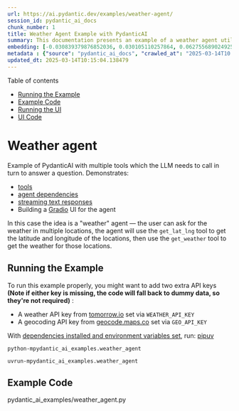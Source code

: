 ```yaml
---
url: https://ai.pydantic.dev/examples/weather-agent/
session_id: pydantic_ai_docs
chunk_number: 1
title: Weather Agent Example with PydanticAI
summary: This documentation presents an example of a weather agent utilizing PydanticAI, showcasing its ability to call multiple tools in sequence to provide weather information for various locations. Key features include tool integration, agent dependencies, streaming text responses, and the implementation of a Gradio UI.
embedding: [-0.030839379876852036, 0.030105110257864, 0.06275568902492523, -0.03402122110128403, 0.0073855421505868435, -0.02421870455145836, 0.040189098566770554, -0.011570886708796024, 0.003533679060637951, 0.00828502420336008, 0.007911769673228264, -0.01724313013255596, -0.03747229650616646, -0.06672075390815735, -0.01984979212284088, -0.024916261434555054, 0.011760572902858257, 0.03345828130841255, -0.019800839945673943, 0.05022413283586502, -0.005243918392807245, -0.0323323979973793, 0.013841007836163044, 0.024145277217030525, -0.024194227531552315, -0.01626410149037838, -0.0010279793059453368, 0.08502858132123947, 0.016410956159234047, -0.01769592985510826, 0.05350387841463089, -0.015101506374776363, -0.03154917433857918, 0.010316506959497929, 0.029835877940058708, -0.012023687362670898, 0.030129585415124893, 0.02363128773868084, 0.004427041858434677, 0.01630081608891487, 0.007599704433232546, -0.07474878430366516, 0.02327639050781727, 0.0038426846731454134, -0.0494164377450943, 0.003799852216616273, -0.024561364203691483, 0.052182190120220184, 0.030717002227902412, 0.00025068470858968794, -0.01577458716928959, -0.005194967146962881, -0.04136393219232559, -0.01417142990976572, -0.02677641436457634, -0.011974736116826534, -0.04165763780474663, 0.04417863488197327, 0.02731488086283207, -0.05365073308348656, -0.014685419388115406, -0.01078154519200325, -0.005767086520791054, 0.039381399750709534, 0.005617172922939062, 0.003139008302241564, 0.011344486847519875, 0.00042717743781395257, -0.0557066909968853, -0.014367234893143177, 0.028954751789569855, 0.0026846781838685274, -0.007562990766018629, -0.057615794241428375, -0.0188707634806633, -0.018442438915371895, -0.0381820909678936, 0.021049100905656815, -0.005507032386958599, -0.05394443869590759, -0.0029141379054635763, 0.0050970641896128654, -0.016337528824806213, 0.014685419388115406, -0.027608588337898254, -0.03296876698732376, -0.04141288250684738, -0.001398939173668623, -0.027682015672326088, -0.019751889631152153, -0.006229065358638763, 0.005494794342666864, -0.009674020111560822, 0.011399556882679462, 0.10348325222730637, 0.03176945820450783, 0.017010610550642014, -0.030251963064074516, 0.025675008073449135, 0.0018372071208432317, 0.029811400920152664, -0.024463461712002754, -0.038965314626693726, 0.0022594130132347345, 0.040189098566770554, 0.0028468298260122538, -0.008095337077975273, 0.002556180814281106, -0.03695830702781677, -0.005078707356005907, -0.12384703755378723, 0.019653987139463425, 0.005678362213075161, 0.021465187892317772, -0.04765418544411659, 0.035832423716783524, -0.016105009242892265, -0.030961759388446808, 0.005607994738966227, -0.020180214196443558, -0.011197632178664207, 0.0005824451218359172, 0.04430101439356804, 0.027510685846209526, 0.02179560996592045, 0.0059751300141215324, -0.019984407350420952, -0.04195134714245796, -0.027706490829586983, 0.0063453251495957375, 0.008248310536146164, 0.017891736701130867, 0.003157365135848522, 0.007771034259349108, -0.021061338484287262, 0.0031022948678582907, -0.019433705136179924, -0.026213472709059715, -0.010659166611731052, 0.03803523629903793, 0.030986234545707703, 0.007012287620455027, 0.028587616980075836, 0.036493267863988876, -0.03365408629179001, -0.013510585762560368, -0.023961709812283516, 0.007544634398072958, -0.011595362797379494, 0.024365559220314026, 0.027657540515065193, 0.009135554544627666, -0.039968814700841904, -0.0008604737813584507, -0.02614004723727703, 0.016863755881786346, 0.030251963064074516, 0.03612613305449486, 0.03695830702781677, -0.03343380615115166, -0.02497745119035244, 0.019886504858732224, -0.02439003437757492, 0.0030915867537260056, -0.019641747698187828, -0.011650432832539082, 0.023068346083164215, 0.009013175964355469, -0.03676249831914902, -0.05081155151128769, -0.0480702742934227, -0.048902448266744614, 0.02893027663230896, 0.023655762895941734, 0.029493216425180435, -0.02861209213733673, -0.022578831762075424, -0.012543795630335808, 0.02861209213733673, -0.06853196024894714, -0.039601679891347885, -0.007030644454061985, -0.0073855421505868435, -0.010163534432649612, -0.023080583661794662, -0.023827092722058296, 0.05693047493696213, 0.014538565650582314, -0.01712075062096119, 0.031059661880135536, 0.008584851399064064, 0.007679250556975603, 0.024585839360952377, 0.032185543328523636, -0.04900034889578819, -0.021465187892317772, 0.06167875975370407, -0.033262476325035095, 0.01765921711921692, 0.014122478663921356, 0.03923454508185387, 0.02341100573539734, 0.06975574046373367, 0.011430151760578156, 0.005583518650382757, -0.03803523629903793, -0.016790330410003662, 0.017634741961956024, -0.007673131767660379, -0.016337528824806213, 0.01882181316614151, -0.03355618193745613, 0.02623794972896576, -0.03284638747572899, -0.04300380125641823, 0.007679250556975603, -0.040849942713975906, 0.028000200167298317, -0.022199459373950958, 0.06608438491821289, -0.021489663049578667, 0.05179058015346527, -0.007960720919072628, -0.03032539039850235, -0.02618899755179882, -0.020449446514248848, 0.03318904712796211, -0.06980469077825546, 0.018295584246516228, 0.022664496675133705, 0.03431493043899536, 0.009600592777132988, 0.010665285401046276, -0.01446513831615448, 0.056000400334596634, -0.05010175704956055, 0.03629746288061142, -0.021330570802092552, -0.010267555713653564, 0.011001826263964176, -0.008890797384083271, 0.002654083538800478, -0.012005330063402653, -0.03409465029835701, 0.014746608212590218, 0.00017152111104223877, -0.010004442185163498, -0.06848300248384476, 0.06892357021570206, 0.005222502164542675, 0.035514239221811295, -0.0435912199318409, 0.011809525080025196, -0.05629410594701767, -0.01917671039700508, 0.012764076702296734, 0.009514927864074707, -0.0002497286186553538, -0.03468206524848938, -0.018136493861675262, 0.004243474453687668, -0.005406070034950972, -0.05604935064911842, 0.008437997661530972, 0.002805527066811919, -0.021734420210123062, -0.016655713319778442, -0.007354947738349438, -0.024157514795660973, -0.01013293955475092, 0.01532178744673729, 0.05624515563249588, 0.056000400334596634, -0.0018433260265737772, -0.02494073659181595, 0.011717740446329117, 0.007153023034334183, 0.00595065439119935, 0.0006008018972352147, 0.005308167077600956, -0.032063163816928864, 0.014930176548659801, 0.01989874243736267, 0.04028699919581413, -0.0242554172873497, 0.008028029464185238, -0.03827999159693718, 0.008431877940893173, -0.01972741261124611, -0.01658228598535061, 0.011980854906141758, 0.02353338524699211, 0.04474157840013504, -0.008444116450846195, -0.02516101859509945, 0.032993242144584656, 0.04425206407904625, 0.027975723147392273, 0.0013538120547309518, -0.013608488254249096, -0.007269282825291157, 0.0024796943180263042, -0.025626057758927345, -0.0005598816205747426, -0.010371576994657516, 0.03262610733509064, 0.005253097042441368, -0.006510535720735788, 0.011723860166966915, 0.010500075295567513, 0.005965951830148697, 0.04975909739732742, 0.005935356952250004, 0.0025760673452168703, -0.009576117619872093, -0.03027644008398056, 0.034755490720272064, -0.03032539039850235, 0.02888132445514202, -0.02115924097597599, -0.03757019713521004, -0.009888182394206524, 0.06549697369337082, -0.0036009871400892735, -0.04058070853352547, 0.002617370104417205, 0.02817152999341488, -0.011962497606873512, -0.044545773416757584, -0.019776364788413048, 0.005026696715503931, -0.02066972851753235, -0.019482657313346863, 0.05957385152578354, -0.0036560576409101486, -0.010928399860858917, -0.010389934293925762, -0.00047192207421176136, 0.006226005963981152, 0.060944490134716034, -0.04816817492246628, 0.016056058928370476, -0.031426798552274704, -0.023239675909280777, 0.003717246698215604, 0.013828770257532597, 0.03309114649891853, -0.002542413305491209, 0.015015841461718082, -0.022407501935958862, 0.0016689366893842816, 0.0002688502427190542, 0.014318283647298813, 0.039112165570259094, -0.004387269262224436, -0.020094549283385277, -0.03455968573689461, 0.01586025208234787, -0.018626006320118904, 0.0009667901322245598, -0.07058791816234589, 0.0014693067641928792, -0.004420923069119453, 0.008982581086456776, -0.02704564668238163, 0.029664546251296997, -0.016704663634300232, -0.030349867418408394, -0.009765803813934326, 0.032454777508974075, 0.03198973834514618, -0.011295534670352936, -0.06662285327911377, -0.00876230001449585, -0.04187792167067528, -0.02264002151787281, 0.017622502520680428, 0.02435331977903843, -0.020363781601190567, 0.020902246236801147, 0.015468642115592957, 0.0256015807390213, -0.008835727348923683, 0.0062596602365374565, 0.04689544066786766, 0.024500174447894096, -0.013987861573696136, 0.0008750062552280724, 0.057077329605817795, -0.003402122063562274, 0.050517842173576355, -0.054923467338085175, -0.01855257898569107, -0.0006619911873713136, 0.022921491414308548, 0.014868986792862415, 0.029640071094036102, 0.025356823578476906, 0.04574508219957352, -0.022786876186728477, -0.01446513831615448, 0.001785196247510612, -0.01779383234679699, -0.00286977575160563, 0.010536788031458855, 0.03306666761636734, 0.059818606823682785, 0.011430151760578156, -4.4457810872700065e-05, -0.024904023855924606, 0.03668907284736633, -0.038524750620126724, 0.03705620765686035, -0.005412188824266195, 0.02322743833065033, 0.008768418803811073, -0.020339306443929672, -0.02295820601284504, 0.021147003397345543, 0.014195905067026615, -0.013559537008404732, -0.06941308081150055, 0.029493216425180435, -0.022848064079880714, -0.017732644453644753, 0.02246869169175625, 0.01971517503261566, -0.03247925266623497, 0.01764697954058647, -0.030423294752836227, -0.015236122533679008, 0.001086109085008502, 0.03176945820450783, -0.0016964719397947192, -0.0005973600200377405, 0.0016459907637909055, -0.005268394015729427, 0.03076595440506935, 0.034339405596256256, 0.00851142406463623, 0.02569948323071003, -0.03646879270672798, -0.00540301064029336, 0.045206617563962936, -0.01680256798863411, -0.03705620765686035, 0.007036763243377209, -0.023300865665078163, -0.002799408044666052, -0.028905799612402916, -0.006993930786848068, -0.015444166027009487, -0.0404338538646698, 0.04655278101563454, -0.0018417963292449713, 0.012592746876180172, 0.04980804771184921, 0.012090994976460934, 0.029762450605630875, -0.011950260028243065, 0.01873614825308323, -0.00028376514092087746, -0.03759467229247093, 0.01671690307557583, -0.06437108665704727, 0.009912658482789993, 0.03306666761636734, -0.0063453251495957375, 0.023215200752019882, -0.0024338022340089083, 0.03526948392391205, 0.0030824083369225264, 0.008333975449204445, -0.01770816743373871, -0.05179058015346527, -0.02704564668238163, -0.008633802644908428, -0.015652209520339966, -0.017132990062236786, 0.002644905121996999, 0.036052703857421875, 0.005696719046682119, -0.014049051329493523, 0.01747564971446991, -0.0010677523678168654, 0.03764362633228302, 0.002592894248664379, -0.009025413542985916, 0.010206366889178753, -0.0014364175731316209, 0.007801629137247801, 0.02902817912399769, 0.04532899335026741, -0.012415298260748386, 0.02164875529706478, 0.036419838666915894, -0.02968902327120304, 0.017842784523963928, 0.011136443354189396, 0.023594573140144348, 0.02807362750172615, -0.03671354800462723, 0.007281520403921604, 0.051545821130275726, 0.01590920425951481, 0.0026785593945533037, 0.010585740208625793, -0.026702987030148506, -0.0023068345617502928, 0.017316557466983795, -0.030570147559046745, 0.0112282270565629, -0.013608488254249096, 0.03984643891453743, 0.005806859582662582, -0.000603478925768286, 0.000140066011226736, 0.014991365373134613, -0.007746558636426926, -0.0002845299895852804, 0.0054458430968225, -0.00846859160810709, -0.01473437063395977, 0.03984643891453743, 0.04378702491521835, -0.018577056005597115, 0.00015593697025906295, -0.06383262574672699, -0.010126820765435696, -0.027706490829586983, -0.0040476685389876366, 0.011393438093364239, -0.01309449877589941, 0.011063016019761562, -0.05942699685692787, 0.020094549283385277, 0.01590920425951481, -0.014342759735882282, -0.017218654975295067, -0.0449373833835125, -0.013841007836163044, 0.026849841699004173, -0.02250540442764759, -0.018246633931994438, 0.005344880744814873, 0.015260598622262478, 0.010830496437847614, -0.004546361044049263, -0.0064554656855762005, -0.03174498304724693, 0.07802852988243103, -0.016276339069008827, 0.025846337899565697, -0.0011151740327477455, 0.0269477441906929, 0.006834839005023241, 0.005378535017371178, -0.02178337238729, -0.007361066527664661, 0.002811645856127143, 0.01900538057088852, -0.019556082785129547, 0.02497745119035244, 0.03103518672287464, 0.0038151496555656195, 0.02897922694683075, 0.049661193042993546, -0.029909303411841393, -0.014134716242551804, 0.007018406875431538, -0.0042495932430028915, -0.011234345845878124, -0.04765418544411659, 0.005485616158694029, 0.020767631009221077, 0.012500963173806667, 0.004035430960357189, -0.03585689887404442, -0.04452129825949669, 0.033629611134529114, -0.0031512463465332985, -0.009863706305623055, 0.010102344676852226, 0.0092089818790555, -0.00846859160810709, -0.023508908227086067, -0.00571813527494669, 0.020633013918995857, -0.0013889959082007408, -0.03343380615115166, 0.03127994388341904, -0.0037661981768906116, -0.026751939207315445, 0.010701999068260193, -0.04968566820025444, 0.020070072263479233, 0.03397227078676224, 0.017145227640867233, -0.045084238052368164, 0.023435480892658234, 0.014012337662279606, -0.014917938970029354, -0.02344772033393383, 0.018160969018936157, 0.014403948560357094, -0.04246533662080765, 0.03791285678744316, 0.040458329021930695, -0.05193743482232094, -0.013559537008404732, -0.023655762895941734, -0.03894083574414253, -0.014526327140629292, -0.011925783939659595, -0.021122528240084648, 0.0449373833835125, -0.02968902327120304, 0.024377796798944473, 0.044545773416757584, -0.02645822986960411, -0.0005438194493763149, 0.020596301183104515, 0.013841007836163044, -0.008737824857234955, 0.008113694377243519, -0.01860153116285801, -0.002208931837230921, -0.004638144746422768, -0.016362003982067108, 0.04958776757121086, -0.0399932935833931, 0.021905750036239624, 0.04420311376452446, 0.010585740208625793, -0.00173471518792212, 0.0013063903898000717, 0.01368191558867693, 0.009417025372385979, -0.031059661880135536, -0.030986234545707703, 0.029126081615686417, 0.026898793876171112, 0.032014213502407074, 0.022811351343989372, 0.017549077048897743, 0.02196693979203701, -0.03872055560350418, 0.02543025091290474, 0.04633249714970589, -0.02057182416319847, -0.005978189408779144, -0.005892524495720863, 0.014183667488396168, 0.026482706889510155, 0.005696719046682119, -0.012513200752437115, 0.012513200752437115, -0.010916161350905895, -0.026654036715626717, 0.030961759388446808, -0.07210540771484375, 0.013375969603657722, 0.013938910327851772, -0.021734420210123062, 0.005302048288285732, 0.031475748866796494, 0.04302828013896942, 0.019421467557549477, 0.015174933709204197, 0.022126032039523125, -0.054825566709041595, -0.010885567404329777, 0.005681421607732773, 0.0215630903840065, 0.005932297557592392, 0.014783321879804134, 0.03935692459344864, -0.03238134831190109, -0.04909825325012207, 0.017769357189536095, -0.03301771730184555, 0.016472145915031433, -0.05286750942468643, -0.015970394015312195, 0.038573700934648514, -0.0015985690988600254, 0.031916312873363495, -0.006005724426358938, -0.012641698122024536, 0.06510535627603531, 0.009300765581429005, -0.017634741961956024, -0.013327018357813358, 0.020865533500909805, -0.005084826610982418, 0.03715411201119423, -0.01577458716928959, 0.007244806736707687, 0.009973847307264805, -0.08566494286060333, -0.029542168602347374, 0.0010065630776807666, 0.02011902444064617, 0.00704288249835372, -0.013302542269229889, -0.008309499360620975, 0.003934468608349562, 0.01532178744673729, 0.040458329021930695, -0.016631238162517548, -0.009912658482789993, 0.005748729687184095, -0.015248360112309456, -0.0005560572608374059, -0.07264387607574463, -0.02304387092590332, -0.013804294168949127, 0.007281520403921604, 0.0014891932951286435, 0.02883237414062023, -0.019029855728149414, 0.033042192459106445, -0.01444066222757101, -0.0060577355325222015, -0.016998372972011566, -0.048045795410871506, -0.0512031614780426, 0.01513822004199028, 0.004151690285652876, -0.02003335952758789, 0.003894695546478033, -0.0057211946696043015, 0.024634791538119316, -0.03455968573689461, 0.017353270202875137, -0.02452464960515499, -0.061434004455804825, 0.01742669753730297, -0.020412733778357506, -0.012690650299191475, 0.0014922528062015772, -0.01989874243736267, -0.045206617563962936, 0.025283396244049072, 0.0018004935700446367, -0.019923219457268715, 0.016729140654206276, 0.0063636815175414085, -0.049979377537965775, -0.0008176413248293102, -0.02304387092590332, 0.00828502420336008, 0.001941228867508471, -0.021012388169765472, 0.017683692276477814, 0.00950269028544426, -0.003775376593694091, -0.02232183702290058, -0.03372751176357269, 0.0030808786395937204, -0.026384804397821426, -0.01743893511593342, -0.008964224718511105, -0.002485813107341528, 0.012678411789238453, -0.03715411201119423, 0.06427318602800369, -0.03664012253284454, -0.02309282124042511, 0.015052555128932, -0.02232183702290058, -0.02511206641793251, 0.009417025372385979, 0.014232618734240532, 0.002121737226843834, -0.05786055326461792, -0.007911769673228264, 0.0026953862980008125, 0.034755490720272064, -0.0009484333568252623, 0.038524750620126724, -0.010145177133381367, -0.031647078692913055, 0.012219492346048355, 0.036003753542900085, 0.009557760320603848, -0.008364570327103138, 0.00775879668071866, -0.02327639050781727, -0.022970443591475487, -0.055412981659173965, -0.014208143576979637, 0.014611992053687572, -0.009319121949374676, 0.036542218178510666, 0.020412733778357506, 0.023741427809000015, -0.08375584334135056, -0.005537626799196005, -0.019262375310063362, -0.015419689938426018, 0.014783321879804134, -0.03468206524848938, 0.0012918580323457718, 0.012629460543394089, -0.013106736354529858, -0.020902246236801147, -0.010793783701956272, 0.0163987185806036, -0.028734469786286354, -0.030300915241241455, 0.023924995213747025, -0.04483947902917862, 0.012580509297549725, 0.026360327377915382, 0.012146065942943096, -0.008083099499344826, -0.028000200167298317, 0.00026062794495373964, -0.042073726654052734, 0.011393438093364239, -0.05193743482232094, -0.016606761142611504, -0.006577844265848398, 0.03921006992459297, 0.05198638513684273, -0.005770145915448666, -0.04953881353139877, -0.016924945637583733, 0.03318904712796211, 0.0060332599096000195, -0.024806121364235878, 0.02946874126791954, -0.0014264743076637387, 0.05575564131140709, 0.002871305448934436, -0.006060794927179813, 0.023300865665078163, -0.015468642115592957, 0.025993192568421364, 0.0006111275870352983, 0.03803523629903793, 0.02066972851753235, -0.018491391092538834, -0.003882457735016942, -0.04501080885529518, 0.01311897486448288, -0.0034939059987664223, 0.028685519471764565, 0.04231848195195198, 0.010677523910999298, -0.006822600960731506, 0.04217163100838661, -0.06725922226905823, 0.03436388075351715, -0.02995825558900833, 0.03455968573689461, 0.004573896061629057, -0.011852357536554337, -0.010934518650174141, -0.025993192568421364, -0.02506311610341072, 0.017916211858391762, -0.012250087223947048, 0.008713348768651485, -0.01248872559517622, -0.02421870455145836, 3.05468201986514e-05, 0.011797286570072174, 0.015358501113951206, -0.038157615810632706, -0.0066757467575371265, 0.011827881447970867, 0.010322625748813152, -0.00031550705898553133, -0.014807797968387604, 0.0018035530811175704, 0.04219610616564751, -0.043689124286174774, -0.032063163816928864, 0.030031682923436165, -0.02344772033393383, -0.0016108069103211164, -0.0024261537473648787, -0.03930797427892685, -0.02569948323071003, 0.0025990132708102465, 0.0030717002227902412, 0.002750456565991044, 0.02339876815676689, -0.015064792707562447, -0.07127323746681213, 0.018430201336741447, -0.03561214357614517, 0.013192402198910713, 0.003157365135848522, 0.006865433417260647, 0.04248981177806854, 0.030203012749552727, -0.006492179352790117, 0.00977192260324955, -0.025846337899565697, 0.039870914071798325, -0.02902817912399769, -0.03365408629179001, -0.031696029007434845, -0.01475884672254324, 0.01309449877589941, -0.010720356367528439, -0.030300915241241455, 0.02030259184539318, -0.013865483924746513, 0.004017074126750231, 0.06368576735258102, -0.01577458716928959, -0.03886741027235985, 0.00028854553238488734, 0.03720306232571602, 0.0016352826496586204, 0.0013943499652668834, 0.006957217585295439, -0.0005292869755066931, -0.011613719165325165, -0.025772910565137863, -0.017402222380042076, -0.004641204606741667, -0.018356774002313614, 0.02699669636785984, -0.005770145915448666, -0.03125546872615814, 0.0021171479020267725, -0.0018509747460484505, -0.011020183563232422, 0.008780657313764095, -0.008921392261981964, -0.005338761955499649, -0.0030579327140003443, 0.009979966096580029, -0.02246869169175625, 0.0038916361518204212, -0.004179225768893957, -0.0197641272097826, 0.010206366889178753, 0.012335752137005329, 0.043126180768013, -0.013045547530055046, 0.004319960717111826, -0.0014907229924574494, 0.005243918392807245, 0.0078628184273839, 0.03402122110128403, 0.01747564971446991, 0.07930126786231995, 0.011111967265605927, -0.06167875975370407, 0.0018310882151126862, -0.03840237110853195, -0.00214468315243721, 0.04621012136340141, -0.015077030286192894, -0.01626410149037838, 0.018613768741488457, -0.02807362750172615, -0.00742225581780076, -0.006724698469042778, 0.009955490939319134, -0.028758946806192398, -0.007544634398072958, 0.040776513516902924, 0.009013175964355469, -0.0007924007368274033, 0.03872055560350418, 0.049612242728471756, 0.051545821130275726, -0.011577005498111248, -0.011491340585052967, -0.0015213176375254989, -0.0035183816216886044, 0.028783421963453293, 0.015125981532037258, -0.0031818407587707043, 0.02807362750172615, -0.006730817258358002, -0.009484332986176014, -0.02147742547094822, -0.03597927838563919, 0.014563040807843208, 0.01612948626279831, -0.03580794855952263, -0.011350605636835098, 0.0345841608941555, 0.010396053083240986, 0.05022413283586502, 0.06006336584687233, -0.013314779847860336, 0.010414409451186657, 0.007795510347932577, 0.032136593014001846, 0.033580660820007324, 0.029860353097319603, -0.02241973951458931, 0.0033715274184942245, 0.06539906561374664, -0.03490234538912773, -0.0372764877974987, 0.0075018019415438175, 0.008890797384083271, -0.0337030366063118, -0.012513200752437115, -0.021905750036239624, 0.02277463860809803, -0.009667901322245598, 0.0037937334273010492, -0.07102847844362259, -0.003472489770501852, -0.044545773416757584, -0.015395214781165123, 0.0023955591022968292, -0.007972958497703075, -0.026164522394537926, -0.015052555128932, 0.03238134831190109, 0.032014213502407074, 0.019237900152802467, -0.030031682923436165, 0.01904209330677986, 0.005846632644534111, -0.012861980125308037, 0.014330522157251835, -0.02097567357122898, -0.021893512457609177, 0.045573752373456955, -0.012403060682117939, 0.008841846138238907, 0.004693215247243643, 0.02775544300675392, 0.009147792123258114, -0.008456354029476643, -0.009716852568089962, -0.013730866834521294, -0.016631238162517548, 0.016227388754487038, 0.032136593014001846, 0.04743390530347824, 0.015921441838145256, -0.004616728518158197, -0.02951769344508648, 0.003570392495021224, 0.032552678138017654, 0.04082546755671501, -0.04204925149679184, 0.02412080205976963, 0.0007250925991684198, 0.005984308198094368, 0.008841846138238907, -0.013889959082007408, 0.0046993340365588665, -0.002277769846841693, 0.015309549868106842, -0.017316557466983795, 0.0012696768390014768, 0.008193240500986576, -0.014428424648940563, -0.015566544607281685, -0.0314512737095356, 0.035098154097795486, 0.03064357489347458, -0.02075539343059063, 0.009533285163342953, -0.00588640570640564, 0.009294646792113781, -0.017549077048897743, 0.02161204256117344, -0.0422205813229084, -0.012323514558374882, -0.0050970641896128654, -0.020388256758451462, -0.022493166849017143, 0.013804294168949127, 0.010928399860858917, -0.026262424886226654, 0.01051231287419796, 0.006816482171416283, -0.012396941892802715, -0.04532899335026741, -0.003307278733700514, 0.022676734253764153, 0.01850362867116928, 0.015223884955048561, 0.012935406528413296, -0.007324352860450745, 0.018589293584227562, -0.0051796697080135345, -0.019103283062577248, -0.010708117857575417, -0.008138169534504414, -0.03309114649891853, 0.03397227078676224, -0.007636418100446463, -0.0008612386300228536, 0.009845349937677383, 0.023692477494478226, 0.023876044899225235, -0.02052287384867668, -0.027682015672326088, 0.015101506374776363, 0.005363237578421831, -0.02317848615348339, -0.01379205659031868, 0.029444266110658646, -0.025405775755643845, 0.02331310324370861, 0.003772317199036479, -0.03842684626579285, -0.0024077969137579203, -0.02139176055788994, -0.006779768504202366, 0.009973847307264805, 0.019788602367043495, -0.013926672749221325, 0.029933780431747437, 0.01796516217291355, -0.022028129547834396, -0.00346943037584424, -8.561713912058622e-05, 0.03974853456020355, -0.025821862742304802, 0.019262375310063362, -0.004323020111769438, -0.004482112359255552, -0.01724313013255596, -0.0512031614780426, -0.03203868865966797, -0.050517842173576355, 0.0049012587405741215, 0.0067675309255719185, -0.025283396244049072, -0.04351779446005821, -0.0037539603654295206, 0.013608488254249096, -0.007826104760169983, 0.013657440431416035, -0.0034786087926477194, 0.013045547530055046, -0.0013446337543427944, 0.021893512457609177, 0.027192501351237297, 0.07332919538021088, 0.01417142990976572, -0.006443227641284466, 0.009294646792113781, 0.051056306809186935, 0.004102739039808512, 0.024451224133372307, 0.005378535017371178, -0.016153961420059204, -0.04608774185180664, -0.007703726179897785, -0.0028514189179986715, 0.016900470480322838, -0.02344772033393383, 0.009753566235303879, -0.006847076583653688, -0.011546410620212555, 0.028905799612402916, 0.012629460543394089, 0.0059475949965417385, 0.020327068865299225, 0.014000100083649158, -0.020902246236801147, -0.016729140654206276, 0.015566544607281685, 0.0033807058352977037, -0.003451073542237282, -0.047458380460739136, 0.002655613236129284, 0.012158303521573544, 0.008003553375601768, -0.03769257664680481, 0.012641698122024536, 0.00824219174683094, -0.031010709702968597, 0.04001776874065399, 0.004212879575788975, -0.015480879694223404, -0.002868246054276824, 0.03541633486747742, 0.015566544607281685, 0.016227388754487038, -0.02667851187288761, -0.017279842868447304, -0.008003553375601768, 0.01720641553401947, 0.042881425470113754, -0.014820035547018051, 0.0002569948264863342, 0.012519320473074913, 0.008058624342083931, 0.0031145326793193817, 0.02412080205976963, -0.01984979212284088, -0.005751789081841707, -0.04657725617289543, 0.015542068518698215, 0.042122676968574524, 0.012384703382849693, 0.04601431265473366, -0.00723256915807724, 0.002485813107341528, -0.01586025208234787, 0.0462590716779232, -0.006461584474891424, -0.014342759735882282, 0.018650483340024948, 0.003411300480365753, -0.0012237849878147244, 0.01341268327087164, 0.008181001991033554, 0.007746558636426926, 0.010726475156843662, 0.0006849371129646897, -0.015297312289476395, 0.03634641319513321, 0.023190725594758987, -0.013082261197268963, 0.020792106166481972, 0.036860402673482895, 0.0034816681873053312, -0.016068296507000923, -0.009992203675210476, 0.004258771426975727, -0.03152469918131828, -0.012176659889519215, -0.0005258450983092189, 0.006103627383708954, -0.02995825558900833, 0.02124490588903427, 0.006969455163925886, 0.012690650299191475, -0.030398817732930183, 0.03037434257566929, 0.013608488254249096, -0.0007162966066971421, 0.006510535720735788, 0.014110240153968334, -0.004362793173640966, 0.015701161697506905, 0.0006245127297006547, -0.014330522157251835, -0.02098791114985943, 0.012274563312530518, 0.017487887293100357, 0.006926622707396746, 0.01738998480141163, -0.028293907642364502, -0.0001438903418602422, 0.015297312289476395, 0.020021121948957443, 0.01761026494204998, 0.013865483924746513, 0.0014318283647298813, 0.003255267860367894, -0.00945985782891512, -0.017842784523963928, -0.007728201802819967, -0.015578782185912132, -0.03850027546286583, -0.005305107682943344, 0.015970394015312195, -0.02506311610341072, -0.006128103006631136, 0.0032583274878561497, 0.037937331944704056, 0.011613719165325165, -0.018883001059293747, 0.011326129548251629, -0.0386226512491703, 0.014930176548659801, 0.011736097745597363, 0.020290354266762733, -0.026874316856265068, -0.02381485514342785, -0.024867309257388115, -0.0008168764761649072, -0.03429045528173447, -0.011687146499752998, -0.0036377008073031902, -0.013559537008404732, 0.021355047821998596, 0.02591976523399353, -0.02956664375960827, 0.02538130059838295, -0.0038549224846065044, 0.006639033555984497, 0.00412109587341547, 0.01309449877589941, 0.03394779562950134, -0.0032399706542491913, 0.030888332054018974, 0.006810363382101059, 0.0057732053101062775, 0.016325291246175766, -0.025944240391254425, 0.0005369356367737055, -0.01417142990976572, -0.022383026778697968, 0.0026081916876137257, 0.013963386416435242, -0.010910042561590672, -0.012972120195627213, 0.02699669636785984, 0.024194227531552315, 0.009404787793755531, 0.03495129942893982, 0.01590920425951481, 0.01962951011955738, -0.005054231733083725, 0.012066519819200039, -0.02080434374511242, -0.0013346904888749123, -0.00013538121129386127, 0.03947930410504341, -0.017316557466983795, 0.020388256758451462, -0.007752677425742149, -0.002472045598551631, -0.008058624342083931, -0.006920503918081522, 0.003555095288902521, -0.0007499507046304643, 0.024916261434555054, 0.020498398691415787, 0.005228621419519186, -0.0062535409815609455, -0.0256015807390213, 0.004524944815784693, -0.019935457035899162, 0.010628572665154934, 0.004378090612590313, 0.006975574418902397, 0.002640316030010581, 0.012984358705580235, 0.0029982731211930513, 0.00041379229514859617, -0.025675008073449135, -0.0013798174913972616, 0.008982581086456776, 0.01868719607591629, 0.027706490829586983, -0.031230991706252098, -0.0027795215137302876, -0.008737824857234955, 0.004944091197103262, 0.01551759336143732, 0.007887293584644794, 0.0073855421505868435, 0.007330471649765968, 0.006418752018362284, -0.01905433088541031, 0.00704288249835372, 0.006932741962373257, 0.02861209213733673, 0.018711671233177185, 0.013620726764202118, -0.020473921671509743, 0.025014163926243782, -0.03700725734233856, -0.007599704433232546, -0.010671405121684074, 0.01612948626279831, -0.03208764269948006, 0.011313891969621181, -0.019127758219838142, 0.04684648662805557, -0.003002862213179469, 0.01563997194170952, 0.00044056258047930896, 0.035954803228378296, -0.03333590179681778, 0.014428424648940563, -0.011387319304049015, -0.0051276590675115585, -0.021232668310403824, -0.018185444176197052, -0.022848064079880714, 0.035024724900722504, 0.0037325441371649504, 0.005054231733083725, 0.010561264120042324, -0.03076595440506935, 0.00876230001449585, 0.00313288951292634, -0.02628690004348755, -0.005072588566690683, 0.021991414949297905, 0.00038549225428141654, -0.02569948323071003, 0.03737439215183258, 0.011882951483130455, 0.010139058344066143, -0.03517157956957817, 0.013584013096988201, -0.019666224718093872, 0.010567382909357548, -0.010420529171824455, -0.023374292999505997, 0.027706490829586983, -0.021257145330309868, 0.0036468792241066694, -0.030937284231185913, 0.011864595115184784, 0.03673802316188812, 0.010757070034742355, -0.024108562618494034, -0.01823439635336399, -0.03884293511509895, 0.015223884955048561, 0.024634791538119316, 0.0022945967502892017, 0.0008811251609586179, -0.010757070034742355, -0.005650827195495367, 0.004668739624321461, -0.0020559586118906736, -0.002605132292956114, 0.015493117272853851, -0.02591976523399353, 0.00540301064029336, 0.016998372972011566, -0.005507032386958599, -0.03495129942893982, -0.02861209213733673, 0.0034051816910505295, -0.015223884955048561, 0.0013117444468662143, 0.01551759336143732, -0.0021385641302913427, 0.026311377063393593, 0.012329633347690105, 0.020180214196443558, -0.00590782193467021, 0.012250087223947048, 0.009074365720152855, 0.007942364551126957, -0.0032583274878561497, -0.0033807058352977037, -0.002652553841471672, -0.025234445929527283, -0.009594473987817764, 0.00918450579047203, -0.009282409213483334, 0.0008811251609586179, 0.04564717784523964, -0.004402566235512495, 0.01756131462752819, -0.06167875975370407, -8.824636461213231e-05, 0.02026587910950184, -0.010010560974478722, 0.015052555128932, -0.014073526486754417, -0.013229114934802055, 0.05061574652791023, 0.004194522742182016, 0.004442339297384024, -0.028636567294597626, -0.002871305448934436, -0.009557760320603848, -0.030178537592291832, 0.023876044899225235, -0.013620726764202118, 0.04437444359064102, -0.022762399166822433, -0.03296876698732376, -0.001159536186605692, 0.03607717901468277, -0.0028391811065375805, 0.002834591781720519, 0.025723960250616074, 0.021049100905656815, 0.005681421607732773, 0.028098102658987045, -0.009117198176681995, 0.020314829424023628, 0.004075204022228718, 0.005898643285036087, -0.015933679416775703, -0.043419890105724335, -0.019507132470607758, -0.03311562165617943, -0.01971517503261566, -0.012788552790880203, 0.03561214357614517, -0.004252652637660503, -0.04011566936969757, -0.010536788031458855, -0.0008581791771575809, 0.014550803229212761, 0.011087491177022457, 0.021183717995882034, -0.018185444176197052, -0.02709459885954857, -0.032993242144584656, -0.011222108267247677, 0.01756131462752819, -0.02080434374511242, 0.025356823578476906, -0.012372465804219246, -0.003968122880905867, 0.003291981527581811, -0.011105848476290703, -0.016765853390097618, 0.041168127208948135, -0.0015381446573883295, -0.042342960834503174, -0.02174665778875351, 0.009826993569731712, 0.012886455282568932, 0.01823439635336399, 0.039968814700841904, -0.00824219174683094, 0.02052287384867668, -0.04244086146354675, -0.03208764269948006, -0.005858870223164558, 0.013657440431416035, -0.03710515797138214, 0.01725536771118641, -0.01770816743373871, -0.003833506256341934, -0.0020192451775074005, 0.02215050719678402, -0.005032815504819155, -0.033262476325035095, 0.010616334155201912, 0.011081372387707233]
metadata : {"source": "pydantic_ai_docs", "crawled_at": "2025-03-14T10:15:04.138479", "url_path": "/examples/weather-agent/", "chunk_size": 1815}
updated_dt: 2025-03-14T10:15:04.138479
---
```

Table of contents 
  * [ Running the Example  ](https://ai.pydantic.dev/examples/weather-agent/#running-the-example)
  * [ Example Code  ](https://ai.pydantic.dev/examples/weather-agent/#example-code)
  * [ Running the UI  ](https://ai.pydantic.dev/examples/weather-agent/#running-the-ui)
  * [ UI Code  ](https://ai.pydantic.dev/examples/weather-agent/#ui-code)


# Weather agent
Example of PydanticAI with multiple tools which the LLM needs to call in turn to answer a question.
Demonstrates:
  * [tools](https://ai.pydantic.dev/tools/)
  * [agent dependencies](https://ai.pydantic.dev/dependencies/)
  * [streaming text responses](https://ai.pydantic.dev/results/#streaming-text)
  * Building a [Gradio](https://www.gradio.app/) UI for the agent


In this case the idea is a "weather" agent — the user can ask for the weather in multiple locations, the agent will use the `get_lat_lng` tool to get the latitude and longitude of the locations, then use the `get_weather` tool to get the weather for those locations.
## Running the Example
To run this example properly, you might want to add two extra API keys **(Note if either key is missing, the code will fall back to dummy data, so they're not required)** :
  * A weather API key from [tomorrow.io](https://www.tomorrow.io/weather-api/) set via `WEATHER_API_KEY`
  * A geocoding API key from [geocode.maps.co](https://geocode.maps.co/) set via `GEO_API_KEY`


With [dependencies installed and environment variables set](https://ai.pydantic.dev/examples/#usage), run:
[pip](https://ai.pydantic.dev/examples/weather-agent/#__tabbed_1_1)[uv](https://ai.pydantic.dev/examples/weather-agent/#__tabbed_1_2)
```
python-mpydantic_ai_examples.weather_agent

```

```
uvrun-mpydantic_ai_examples.weather_agent

```

## Example Code
pydantic_ai_examples/weather_agent.py